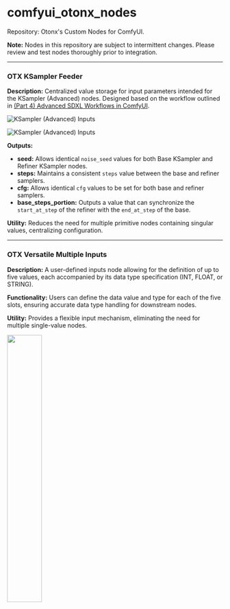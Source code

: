 # comfyui_otonx_nodes

Repository: Otonx's Custom Nodes for ComfyUI.

**Note:** Nodes in this repository are subject to intermittent changes. Please review and test nodes thoroughly prior to integration.

---

### OTX KSampler Feeder

**Description:** Centralized value storage for input parameters intended for the KSampler (Advanced) nodes. Designed based on the workflow outlined in [(Part 4) Advanced SDXL Workflows in ComfyUI](https://followfoxai.substack.com/i/136667610/changes-to-the-previous-workflow).

![KSampler (Advanced) Inputs](https://substackcdn.com/image/fetch/w_1456,c_limit,f_webp,q_auto:good,fl_progressive:steep/https%3A%2F%2Fsubstack-post-media.s3.amazonaws.com%2Fpublic%2Fimages%2F07e38aa6-a492-474d-8c86-78b050bdec2b_1428x391.png)

![KSampler (Advanced) Inputs](https://substackcdn.com/image/fetch/w_1456,c_limit,f_webp,q_auto:good,fl_progressive:steep/https%3A%2F%2Fsubstack-post-media.s3.amazonaws.com%2Fpublic%2Fimages%2Fa86bfe0f-60cf-4c64-bbc9-c2ed8b3b4beb_1417x355.png)

**Outputs:**
- **seed:** Allows identical `noise_seed` values for both Base KSampler and Refiner KSampler nodes.
- **steps:** Maintains a consistent `steps` value between the base and refiner samplers.
- **cfg:** Allows identical `cfg` values to be set for both base and refiner samplers.
- **base_steps_portion:** Outputs a value that can synchronize the `start_at_step` of the refiner with the `end_at_step` of the base.

**Utility:** Reduces the need for multiple primitive nodes containing singular values, centralizing configuration.

---

### OTX Versatile Multiple Inputs

**Description:** A user-defined inputs node allowing for the definition of up to five values, each accompanied by its data type specification (INT, FLOAT, or STRING).

**Functionality:** Users can define the data value and type for each of the five slots, ensuring accurate data type handling for downstream nodes.

**Utility:** Provides a flexible input mechanism, eliminating the need for multiple single-value nodes.

<img src="https://github.com/budihartono/comfyui_otonx_nodes/blob/main/docs/img/otx_versatile_inputs.png" width="40%" height="40%">

